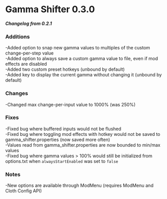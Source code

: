 # Gamma Shifter 0.3.0
***Changelog from 0.2.1***

### Additions
-Added option to snap new gamma values to multiples of the custom change-per-step value<br>
-Added option to always save a custom gamma value to file, even if mod effects are disabled<br>
-Added two custom preset hotkeys (unbound by default)<br>
-Added key to display the current gamma without changing it (unbound by default)<br>

### Changes
-Changed max change-per-input value to 1000% (was 250%)<br>

### Fixes
-Fixed bug where buffered inputs would not be flushed<br>
-Fixed bug where toggling mod effects with hotkey would not be saved to gamma_shifter.properties (now saved more often)<br>
-Values read from gamma_shifter.properties are now bounded to min/max values<br>
-Fixed bug where gamma values > 100% would still be initialized from options.txt when `alwaysStartEnabled` was set to `false`<br>

### Notes
-New options are available through ModMenu (requires ModMenu and Cloth Config API)